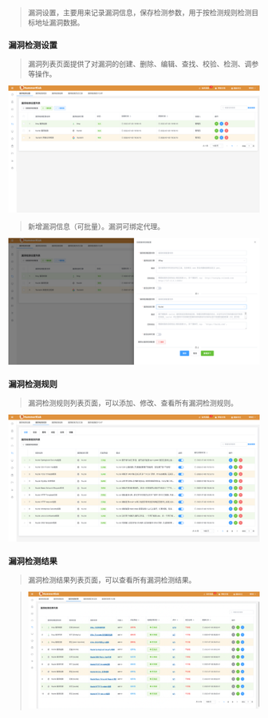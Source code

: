 > 漏洞设置，主要用来记录漏洞信息，保存检测参数，用于按检测规则检测目标地址漏洞数据。

### 漏洞检测设置

> 漏洞列表页面提供了对漏洞的创建、删除、编辑、查找、校验、检测、调参等操作。

![漏洞检测设置](../img/user/vuln.png)

> 新增漏洞信息（可批量）。漏洞可绑定代理。

![漏洞设置](../img/user/vuln_add.png)

### 漏洞检测规则

> 漏洞检测规则列表页面，可以添加、修改、查看所有漏洞检测规则。

![漏洞设置](../img/user/vuln_rule.png)

### 漏洞检测结果

> 漏洞检测结果列表页面，可以查看所有漏洞检测结果。

> ![漏洞检测结果](../img/user/vuln_result.png)

